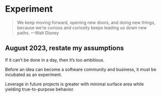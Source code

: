 # Experiment

> We keep moving forward, opening new doors, and doing new things, because we’re curious and curiosity keeps leading us down new paths. —Walt Disney

## August 2023, restate my assumptions

If it can’t be done in a day, then it’s too ambitious.

Before an idea can become a software community and business, it must be incubated as an experiment.

Leverage in future projects is greater with minimal surface area while yielding true-to-purpose behavior.
